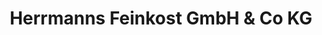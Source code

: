 ---
title: "Herrmanns Feinkost GmbH & Co KG"
url: /mutterstadt/herrmanns-feinkost-gmbh-und-co-kg/
shop: Metzgerei
---